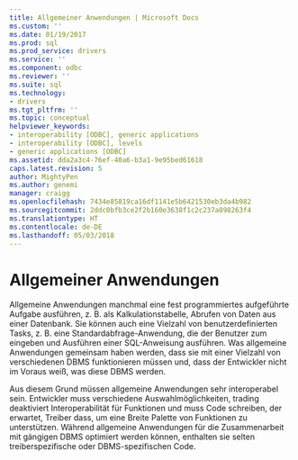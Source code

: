 ```yaml
---
title: Allgemeiner Anwendungen | Microsoft Docs
ms.custom: ''
ms.date: 01/19/2017
ms.prod: sql
ms.prod_service: drivers
ms.service: ''
ms.component: odbc
ms.reviewer: ''
ms.suite: sql
ms.technology:
- drivers
ms.tgt_pltfrm: ''
ms.topic: conceptual
helpviewer_keywords:
- interoperability [ODBC], generic applications
- interoperability [ODBC], levels
- generic applications [ODBC]
ms.assetid: dda2a3c4-76ef-40a6-b3a1-9e95bed61618
caps.latest.revision: 5
author: MightyPen
ms.author: genemi
manager: craigg
ms.openlocfilehash: 7434e85819ca16df1141e5b6421530eb3da4b982
ms.sourcegitcommit: 2ddc0bfb3ce2f2b160e3638f1c2c237a898263f4
ms.translationtype: HT
ms.contentlocale: de-DE
ms.lasthandoff: 05/03/2018
---
```

# <a name="generic-applications"></a>Allgemeiner Anwendungen
Allgemeine Anwendungen manchmal eine fest programmiertes aufgeführte Aufgabe ausführen, z. B. als Kalkulationstabelle, Abrufen von Daten aus einer Datenbank. Sie können auch eine Vielzahl von benutzerdefinierten Tasks, z. B. eine Standardabfrage-Anwendung, die der Benutzer zum eingeben und Ausführen einer SQL-Anweisung ausführen. Was allgemeine Anwendungen gemeinsam haben werden, dass sie mit einer Vielzahl von verschiedenen DBMS funktionieren müssen und, dass der Entwickler nicht im Voraus weiß, was diese DBMS werden.  
  
 Aus diesem Grund müssen allgemeine Anwendungen sehr interoperabel sein. Entwickler muss verschiedene Auswahlmöglichkeiten, trading deaktiviert Interoperabilität für Funktionen und muss Code schreiben, der erwartet, Treiber dass, um eine Breite Palette von Funktionen zu unterstützen. Während allgemeine Anwendungen für die Zusammenarbeit mit gängigen DBMS optimiert werden können, enthalten sie selten treiberspezifische oder DBMS-spezifischen Code.

